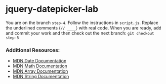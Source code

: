 # jquery-datepicker-lab
You are on the branch `step-4`. Follow the instructions in `script.js`. Replace the underlined comments (`// ____`) with real code. When you are ready, add and commit your work and then check out the next branch:  `git checkout step-5`

### Additional Resources:

- [MDN Date Documentation](https://developer.mozilla.org/en-US/docs/Web/JavaScript/Reference/Global_Objects/Date)
- [MDN Math Documentation](https://developer.mozilla.org/en-US/docs/Web/JavaScript/Reference/Global_Objects/Math)
- [MDN Array Documentation](https://developer.mozilla.org/en-US/docs/Web/JavaScript/Reference/Global_Objects/Array)
- [MDN String Documentation](https://developer.mozilla.org/en-US/docs/Web/JavaScript/Reference/Global_Objects/String)

